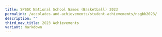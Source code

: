 ```yaml
---
title: SPSSC National School Games (Basketball) 2023
permalink: /accolades-and-achievements/student-achievements/nsgbb2023/
description: ""
third_nav_title: 2023 Achievements
variant: markdown
---
```

